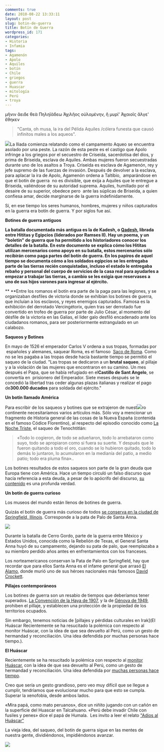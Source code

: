 ```yaml
---
comments: true
date: 2010-08-22 13:33:11
layout: post
slug: botin-de-guerra
title: Botín de Guerra
wordpress_id: 171
categories:
- Historia
- Infamia
tags:
- Agamenón
- Apolo
- Aquiles
- botín
- Chile
- griegos
- guerra
- Huascar
- mitología
- Perú
- troya
---
```








μῆνιν ἄειδε θεὰ Πηληϊάδεω Ἀχιλῆος
οὐλομένην, ἣ μυρί' Ἀχαιοῖς ἄλγε' ἔθηκεν






> "Canta, oh musa, la ira del Pélida Aquiles /cólera funesta que causó infinitos males a los aqueos".


[![](http://www.akarru.org/blog/wp-content/uploads/2010/08/pelea_aquiles_agamenon-300x248.jpg)](http://www.akarru.org/blog/wp-content/uploads/2010/08/pelea_aquiles_agamenon.jpg)La Iliada comienza relatando como el campamento Aqueo se encuentra asolado por una peste. La razón de esta peste es el castigo que Apolo infringe a los griegos por el secuestro de Criseida, sacerdotisa del dios, y prima de Briseida, esclava de Aquiles. Ambas mujeres fueron secuestradas durante uno de los asaltos a Troya. Criseida es esclava de Agamenón, rey y jefe supremo de las fuerzas de invasión. Después de devolver a la esclava, para aplacar la ira de Apolo, Agamenón ordena a Taltibio,  amparándose en que el botín de guerra  no es divisible, que exija a Aquiles que le entregue a Briseida, valiéndose de su autoridad suprema. Aquiles, humillado por el desaire de su superior, obedece pero  ante las súplicas de Briseida, a quien confiesa amar, decide marginarse de la guerra indefinidamente.

Sí, en ese tiempo los seres humanos, hombres, mujeres y niños capturados en la guerra era botín de guerra. Y por siglos fue así.

**Botines de guerra antiguos**

**La batalla documentada más antigua es la de Kadesh, o [Qadesh](http://es.wikipedia.org/wiki/Batalla_de_Qadesh), librada entre Hititas y Egipcios (liderados por Ramses II). Hay un poema, y un "boletín" de guerra que ha permitido a los historiadores conocer los detalles de la batalla. En este documento se explica cómo los Hititas utilizan mercenarios como apoyo en su batalla, estos mercenarios sólo recibirán como paga partes del botín de guerra. En los papiros de aquel tiempo se documenta cómo a los soldados egipcios se les entregaba parte de las tierras recién conquistadas, incluso el estado le entregaba rebaño y personal del cuerpo de servicios de la casa real para ayudarles a empezar a trabajar las tierras, a cambio se les exigía que reservases a uno de sus hijos varones para ingresar al ejército.**

** **Entre los romanos el botín era parte de la paga para las legiones, y se organizaban desfiles de victoria donde se exhibían los botines de guerra, que incluían a los esclavos, y reyes enemigos capturados. Famosa es la exhibición del derrotado Vercingétorix, quien tras ser derrotado fue convertido en trofeo de guerra por parte de Julio César, al momento del désfile de la victoria en las Galias, el lider galo desfiló encadenado ante los ciudadanos romanos, para ser posteriormente estrangulado en un calabozo.

**Saqueos y Botines**

En mayo de 1526 el emperador Carlos V ordena a sus tropas, formadas por  españoles y alemanes, saquear Roma, es el famoso  [Saco de Roma](http://es.wikipedia.org/wiki/Saco_de_Roma). Como no se les pagaba a las tropas desde hacía bastante tiempo se permitió el saqueo de la ciudad. "Las tropas se dedicaron a un **brutal saqueo**, al pillaje y a la violación de las mujeres que encontraron en su camino. Un mes después el Papa, que se había refugiado en el**Castillo de Sant Angelo**, se convertía en  prisionero del Emperador. Siete meses después se le concedió la libertad tras ceder algunas plazas italianas y realizar el pago de**300.000 ducados** para soldada del ejército."

**Un botín llamado América**

Para escribir de los saqueos y botines que se extrajeron de nuest[![](http://www.akarru.org/blog/wp-content/uploads/2010/08/Matanza_templo2-300x191.jpg)](http://www.akarru.org/blog/wp-content/uploads/2010/08/Matanza_templo2.jpg)ro continente necesitaríamos varios artículos más. Sólo voy a mencionar un fragmento de Historia general de las cosas de la Nueva España (contenida en el famoso Códice Florentino), al respecto del episodio conocido como [La Noche Triste](http://es.wikipedia.org/wiki/Noche_Triste), el saqueo de Tenochtitlán:


> «Todo lo cogieron, de todo se adueñaron, todo lo arrebataron como suyo, todo se apropiaron como si fuera su suerte. Y después que le fueron quitando a todo el oro, cuando se lo hubieron quitado, todo lo demás lo juntaron, lo acumularon en la medianía del patio, a medio patio; todo era pluma fina»..


Los botines resultados de estos saqueos son parte de la gran deuda que Europa tiene con América. Hace un tiempo circuló un falso discurso que hacía referencia a esta deuda, a pesar de lo apócrifo del discurso, [su contenido](http://www.elobservatodo.cl/admin/render/noticia/8150) es una profunda verdad.

**Un botín de guerra curioso**

Los museos del mundo están llenos de botines de guerra.

Quizás el botín de guerra más curioso de todos [se conserva en la ciudad de Springfield, Illinois](http://www.roadsideamerica.com/story/18808). Corresponde a la pata de Palo de Santa Anna.

[![](http://www.akarru.org/blog/wp-content/uploads/2010/08/ILSPRsantaana_8860-300x240.jpg)](http://www.akarru.org/blog/wp-content/uploads/2010/08/ILSPRsantaana_8860.jpg)

Durante la batalla de Cerro Gordo, parte de la guerra entre México y Estados Unidos, conocida como la Rebelión de Texas, el General Santa Anna huyó de su campamento, dejando su pata de palo, que reemplazaba a su miembro perdido años antes en enfrentamientos con los franceses.

Los norteamericanos conservan la Pata de Palo en Springfield, hay que recordar que para ellos Santa Anna es el infame general que arrasó [El Alamo](http://es.wikipedia.org/wiki/Batalla_de_El_%C3%81lamo), donde murió uno de sus héroes nacionales más famosos [David Crockett](http://es.wikipedia.org/wiki/David_Crockett).

**Pillajes contemporáneos**

Los botines de guerra son un resabio de tiempos que deberíamos tener superados. [La Convención de la Haya de 1907](http://es.wikipedia.org/wiki/Conferencias_de_la_Haya_de_1899_y_1907), y la de [Génova de 1949](http://en.wikipedia.org/wiki/Fourth_Geneva_Convention), prohiben el pillaje, y establecen una protección de la propiedad de los territorios ocupados.

Sin embargo, tenemos noticias de [pillajes y pérdidas culturales en Irak](El Huáscar  Recientemente se ha resucitado la polémica con respecto al monitor Huáscar, con la idea de que sea devuelto al Perú, como un gesto de hermandad y reconciliación. Una idea defendida por muchas personas hace tiempo.).

**El Huáscar**

Recientemente se ha resucitado la polémica con respecto al [monitor Huáscar](http://es.wikipedia.org/wiki/Monitor_Hu%C3%A1scar), con la idea de que sea devuelto al Perú, como un gesto de hermandad y reconciliación. Una idea defendida por [muchas personas hace tiempo](http://devolverelhuascar.blogia.com/).

Creo que sería un gesto grandioso, pero veo muy difícil que se llegue a cumplir, tendríamos que evolucionar mucho para que esto se cumpla. Superar la xenofobia, desde ambos lados.

«Mira papá, como mato peruanos», dice un niñito jugando con un cañón en la superficie del Huascar en Talcahuano. «Perú debe invadir Chile con fusiles y penes» dice el papá de Humala.  Les invito a leer el relato ["Adios al Huáscar"](http://cronicasperiodisticas.wordpress.com/2008/09/15/adios-al-huascar/)

La vieja idea, del saqueo, del botín de guerra sigue en las mentes de nuestra gente, dividiéndonos, impidiéndonos avanzar.

[![](http://www.akarru.org/blog/wp-content/uploads/2010/08/Huascar-300x216.jpg)](http://www.akarru.org/blog/wp-content/uploads/2010/08/Huascar.jpg)
